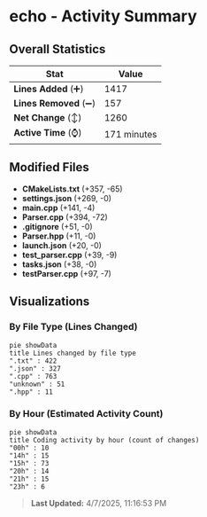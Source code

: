 # echo - Activity Summary 

## Overall Statistics

| Stat                   | Value                                                             |
| ---------------------- | ----------------------------------------------------------------- |
| **Lines Added** (➕)   | 1417                                          |
| **Lines Removed** (➖) | 157                                        |
| **Net Change** (↕)    | 1260                |
| **Active Time** (⌚)   | 171 minutes |


## Modified Files
- **CMakeLists.txt** (+357, -65)
- **settings.json** (+269, -0)
- **main.cpp** (+141, -4)
- **Parser.cpp** (+394, -72)
- **.gitignore** (+51, -0)
- **Parser.hpp** (+11, -0)
- **launch.json** (+20, -0)
- **test_parser.cpp** (+39, -9)
- **tasks.json** (+38, -0)
- **testParser.cpp** (+97, -7)

## Visualizations

### By File Type (Lines Changed)

```mermaid
pie showData
title Lines changed by file type
".txt" : 422
".json" : 327
".cpp" : 763
"unknown" : 51
".hpp" : 11
```

### By Hour (Estimated Activity Count)

```mermaid
pie showData
title Coding activity by hour (count of changes)
"00h" : 10
"14h" : 15
"15h" : 73
"20h" : 14
"21h" : 15
"23h" : 6
```


> **Last Updated:** 4/7/2025, 11:16:53 PM